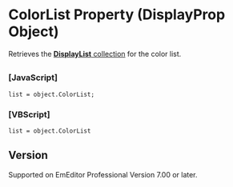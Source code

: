 # ColorList Property (DisplayProp Object)

Retrieves the [**DisplayList** collection](../display_list/index) for the color list.

## 

### \[JavaScript\]

```
list = object.ColorList;
```

### \[VBScript\]

```
list = object.ColorList
```

## Version

Supported on EmEditor Professional Version 7.00 or later.
